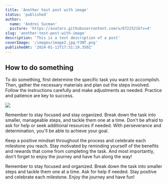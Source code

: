 ```yaml
---
title: 'Another test post with image'
status: 'published'
author:
  name: 'Andrei Sucman'
  picture: 'https://avatars.githubusercontent.com/u/67225216?v=4'
slug: 'another-test-post-with-image'
description: 'This is a test description of a post'
coverImage: '/images/image2.jpg-Y3NT.png'
publishedAt: '2024-01-12T17:31:19.350Z'
---
```


## How to do something

To do something, first determine the specific task you want to accomplish. Then, gather the necessary materials and plan out the steps involved. Follow the instructions carefully and make adjustments as needed. Practice and patience are key to success.

![](/images/image-Q1Mj.jpg)

Remember to stay focused and stay organized. Break down the task into smaller, manageable steps, and tackle them one at a time. Don't be afraid to ask for help or seek additional resources if needed. With perseverance and determination, you'll be able to achieve your goal.

Keep a positive mindset throughout the process and celebrate each milestone you reach. Stay motivated by reminding yourself of the benefits and rewards that come from completing the task. And most importantly, don't forget to enjoy the journey and have fun along the way!

Remember to stay focused and organized. Break down the task into smaller steps and tackle them one at a time. Ask for help if needed. Stay positive and celebrate each milestone. Enjoy the journey and have fun!